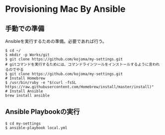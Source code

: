 # Provisioning Mac By Ansible

## 手動での準備

Ansibleを実行するための準備。必要であれば行う。

```
$ cd ~/
$ mkdir -p Works/git
$ git clone https://github.com/kojoma/my-settings.git
# gitコマンドを実行するためには、コマンドラインツールをインストールするように言われるのでやる
$ git clone https://github.com/kojoma/my-settings.git
# Install Homebrew
$ /usr/bin/ruby -e "$(curl -fsSL https://raw.githubusercontent.com/Homebrew/install/master/install)"
# Install Ansible
brew install ansible
```

## Ansible Playbookの実行

```
$ cd my-settings
$ ansible-playbook local.yml
```
